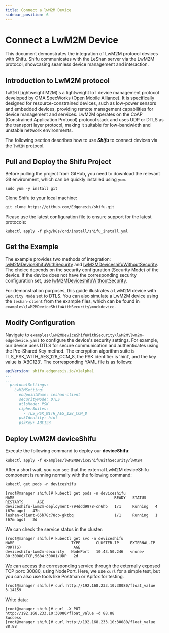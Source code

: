 ```yaml
---
title: Connect a lwM2M Device
sidebar_position: 6
---
```


# Connect a LwM2M Device

This document demonstrates the integration of LwM2M protocol devices with Shifu. Shifu communicates with the LeShan server via the LwM2M protocol, showcasing seamless device management and interaction.



## Introduction to LwM2M protocol

`lwM2M` (Lightweight M2M)is a lightweight IoT device management protocol developed by OMA SpecWorks (Open Mobile Alliance). It is specifically designed for resource-constrained devices, such as low-power sensors and embedded devices, providing remote management capabilities for device management and services. LwM2M operates on the CoAP (Constrained Application Protocol) protocol stack and uses UDP or DTLS as the transport layer protocol, making it suitable for low-bandwidth and unstable network environments.

The following section describes how to use ***Shifu*** to connect devices via the `lwM2M` protocol.



## Pull and Deploy the Shifu Project

Before pulling the project from GitHub, you need to download the relevant Git environment, which can be quickly installed using `yum`.

```shell
sudo yum -y install git
```

Clone Shifu to your local machine:

```shell
git clone https://github.com/Edgenesis/shifu.git
```

Please use the latest configuration file to ensure support for the latest protocols:

```shell
kubectl apply -f pkg/k8s/crd/install/shifu_install.yml
```



## Get the Example

The example provides two methods of integration: [lwM2MDeviceShifuWithSecurity](https://github.com/Edgenesis/shifu/tree/main/examples/lwM2MDeviceShifuWithSecurity) and [lwM2MDeviceshifuWithoutSecurity](https://github.com/Edgenesis/shifu/tree/main/examples/lwM2MDeviceshifuWithoutSecurity). The choice depends on the security configuration (Security Mode) of the device. If the device does not have the corresponding security configuration set, use [lwM2MDeviceshifuWithoutSecurity](https://github.com/Edgenesis/shifu/tree/main/examples/lwM2MDeviceshifuWithoutSecurity).

For demonstration purposes, this guide illustrates a LwM2M device with `Security Mode` set to DTLS. You can also simulate a LwM2M device using the `leshan-client` from the example files, which can be found in `examples\lwM2MDeviceShifuWithSecurity\mockdevice`.



## Modify Configuration

Navigate to `examples\lwM2MDeviceShifuWithSecurity\lwM2M\lwm2m-edgedevice.yaml` to configure the device's security settings. For example, our device uses DTLS for secure communication and authenticates using the Pre-Shared Key method. The encryption algorithm suite is TLS_PSK_WITH_AES_128_CCM_8, the PSK identifier is 'hint', and the key value is 'ABC123'. The corresponding YAML file is as follows:

```yaml
apiVersion: shifu.edgenesis.io/v1alpha1
...
...
  protocolSettings:
    LwM2MSetting:
      endpointName: leshan-client
      securityMode: DTLS
      dtlsMode: PSK
      cipherSuites: 
        - TLS_PSK_WITH_AES_128_CCM_8
      pskIdentity: hint
      pskKey: ABC123
```



## Deploy LwM2M deviceShifu

Execute the following command to deploy our **deviceShifu**:

```shell
kubectl apply -f examples/lwM2MDeviceShifuWithSecurity/lwM2M
```

After a short wait, you can see that the external LwM2M deviceShifu component is running normally with the following command:

```shell
kubectl get pods -n deviceshifu
```

```shell
[root@manager shifu]# kubectl get pods -n deviceshifu
NAME                                            READY   STATUS    RESTARTS      AGE
deviceshifu-lwm2m-deployment-794ddd9978-cn6hb   1/1     Running   4 (67m ago)   47h
leshan-client-65b78c78cb-gktbq                  1/1     Running   1 (67m ago)   2d
```

We can check the service status in the cluster:

```shell
[root@manager shifu]# kubectl get svc -n deviceshifu
NAME                         TYPE       CLUSTER-IP     EXTERNAL-IP   PORT(S)                       AGE
deviceshifu-lwm2m-security   NodePort   10.43.50.246   <none>        80:30080/TCP,5684:30001/UDP   2d
```

We can access the corresponding service through the externally exposed TCP port: 30080, using NodePort. Here, we use `curl` for a simple test, but you can also use tools like Postman or Apifox for testing.

```shell
[root@manager shifu]# curl http://192.168.233.10:30080/float_value
3.14159
```

Write data:

```shell
[root@manager shifu]# curl -X PUT http://192.168.233.10:30080/float_value -d 88.88
Success
[root@manager shifu]# curl http://192.168.233.10:30080/float_value
88.88
```
